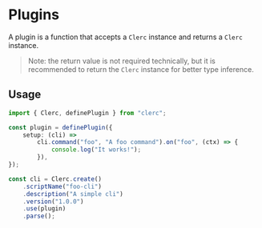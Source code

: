 # Plugins

A plugin is a function that accepts a `Clerc` instance and returns a `Clerc` instance.

> Note: the return value is not required technically, but it is recommended to return the `Clerc` instance for better type inference.

## Usage

```ts
import { Clerc, definePlugin } from "clerc";

const plugin = definePlugin({
	setup: (cli) =>
		cli.command("foo", "A foo command").on("foo", (ctx) => {
			console.log("It works!");
		}),
});

const cli = Clerc.create()
	.scriptName("foo-cli")
	.description("A simple cli")
	.version("1.0.0")
	.use(plugin)
	.parse();
```
